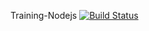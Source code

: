 Training-Nodejs [![Build Status](https://travis-ci.org/wolox-training/pf-react.svg?branch=master)](https://travis-ci.org/wolox-training/pf-react)
